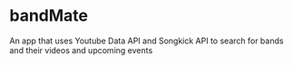 # bandMate
An app that uses Youtube Data API and Songkick API to search for bands and their videos and upcoming events
